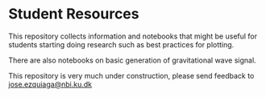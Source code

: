 # Student Resources

This repository collects information and notebooks that might be useful for students starting doing research such as best practices for plotting.

There are also notebooks on basic generation of gravitational wave signal.

This repository is very much under construction, please send feedback to jose.ezquiaga@nbi.ku.dk
